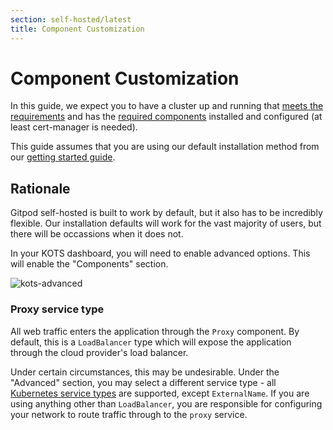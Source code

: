 ```yaml
---
section: self-hosted/latest
title: Component Customization
---
```


<script context="module">
  export const prerender = true;
</script>

# Component Customization

In this guide, we expect you to have a cluster up and running that [meets the requirements](../cluster-set-up) and has the [required components](../required-components) installed and configured (at least cert-manager is needed).

This guide assumes that you are using our default installation method from our [getting started guide](../getting-started).

## Rationale

Gitpod self-hosted is built to work by default, but it also has to be incredibly flexible. Our installation defaults will work for the vast majority of users, but there will be occassions when it does not.

In your KOTS dashboard, you will need to enable advanced options. This will enable the "Components" section.

![kots-advanced](../../static/images/docs/self-hosted/kots-advanced.png)

### Proxy service type

All web traffic enters the application through the `Proxy` component. By default, this is a `LoadBalancer` type which will expose the application through the cloud provider's load balancer.

Under certain circumstances, this may be undesirable. Under the "Advanced" section, you may select a different service type - all [Kubernetes service types](https://kubernetes.io/docs/concepts/services-networking/service/#publishing-services-service-types) are supported, except `ExternalName`. If you are using anything other than `LoadBalancer`, you are responsible for configuring your network to route traffic through to the `proxy` service.
